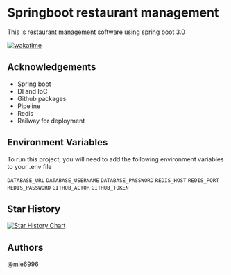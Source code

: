 
# Springboot restaurant management

This is restaurant management software using spring boot 3.0

[![wakatime](https://wakatime.com/badge/user/50b05154-723b-4758-b980-5090529e43de/project/190d398f-505f-4844-814d-3272adffbad9.svg)](https://wakatime.com/badge/user/50b05154-723b-4758-b980-5090529e43de/project/190d398f-505f-4844-814d-3272adffbad9)


## Acknowledgements

 - Spring boot
 - DI and IoC
 - Github packages
 - Pipeline
 - Redis
 - Railway for deployment
 


## Environment Variables

To run this project, you will need to add the following environment variables to your .env file

`DATABASE_URL`
`DATABASE_USERNAME`
`DATABASE_PASSWORD`
`REDIS_HOST`
`REDIS_PORT`
`REDIS_PASSWORD`
`GITHUB_ACTOR`
`GITHUB_TOKEN`

## Star History

<a href="https://star-history.com/#mie6996/springboot-restaurant-management&Date">
 <picture>
   <source media="(prefers-color-scheme: dark)" srcset="https://api.star-history.com/svg?repos=mie6996/springboot-restaurant-management&type=Date&theme=dark" />
   <source media="(prefers-color-scheme: light)" srcset="https://api.star-history.com/svg?repos=mie6996/springboot-restaurant-management&type=Date" />
   <img alt="Star History Chart" src="https://api.star-history.com/svg?repos=mie6996/springboot-restaurant-management&type=Date" />
 </picture>
</a>

## Authors

 [@mie6996](https://www.github.com/mie6996)

